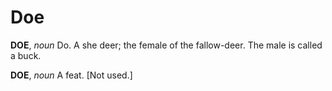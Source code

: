 # Doe

**DOE**, _noun_ Do. A she deer; the female of the fallow-deer. The male is called a buck.

**DOE**, _noun_ A feat. \[Not used.\]